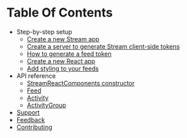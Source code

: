 # Table Of Contents

-   Step-by-step setup
    -   [Create a new Stream app](create-stream-app.md)
    -   [Create a server to generate Stream client-side tokens](server-side-token.md)
    -   [How to generate a feed token](server-side-token.md)
    -   [Create a new React app](create-stream-app.md)
    -   [Add styling to your feeds](<>)
-   API reference
    -   [StreamReactComponents constructor](<>)
    -   [Feed](<>)
    -   [Activity](<>)
    -   [ActivityGroup](<>)
-   [Support](<>)
-   [Feedback](<>)
-   [Contributing](<>)
